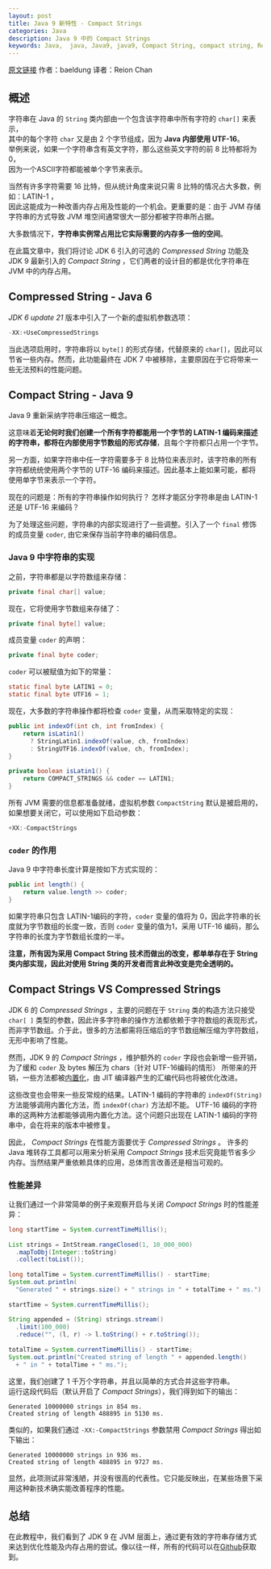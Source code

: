 ```yaml
---
layout: post
title: Java 9 新特性 - Compact Strings
categories: Java
description: Java 9 中的 Compact Strings 
keywords: Java,  java, Java9, java9, Compact String, compact string, Reion Chan, reionchan
--- 
```


[原文链接](http://www.baeldung.com/java-9-compact-string) 作者：baeldung 译者：Reion Chan

## 概述
  
字符串在 Java 的  `String` 类内部由一个包含该字符串中所有字符的 `char[]`  来表示，  
其中的每个字符 `char` 又是由 2 个字节组成，因为 **Java 内部使用 UTF-16**。  
举例来说，如果一个字符串含有英文字符，那么这些英文字符的前 8 比特都将为 0，  
因为一个ASCII字符都能被单个字节来表示。 
 
当然有许多字符需要 16 比特，但从统计角度来说只需 8 比特的情况占大多数，例如：LATIN-1 ，  
因此这能成为一种改善内存占用及性能的一个机会。更重要的是：由于 JVM 存储字符串的方式导致 JVM 堆空间通常很大一部分都被字符串所占据。  
  
大多数情况下，**字符串实例常占用比它实际需要的内存多一倍的空间**。  
  
在此篇文章中，我们将讨论 JDK 6 引入的可选的 *Compressed String* 功能及 JDK 9 最新引入的 *Compact String* ，它们两者的设计目的都是优化字符串在 JVM 中的内存占用。  

## Compressed String - Java 6  
 
 *JDK 6 update 21* 版本中引入了一个新的虚拟机参数选项：  

```java  
-XX:+UseCompressedStrings
```  
  
当此选项启用时，字符串将以 `byte[]` 的形式存储，代替原来的 `char[]`，因此可以节省一些内存。然而，此功能最终在 JDK 7 中被移除，主要原因在于它将带来一些无法预料的性能问题。  
  
## Compact String - Java 9  

Java 9 重新采纳字符串压缩这一概念。  
  
这意味着**无论何时我们创建一个所有字符都能用一个字节的 LATIN-1 编码来描述的字符串，都将在内部使用字节数组的形式存储**，且每个字符都只占用一个字节。  

另一方面，如果字符串中任一字符需要多于 8 比特位来表示时，该字符串的所有字符都统统使用两个字节的 UTF-16 编码来描述。因此基本上能如果可能，都将使用单字节来表示一个字符。  

现在的问题是：所有的字符串操作如何执行？ 怎样才能区分字符串是由 LATIN-1 还是 UTF-16 来编码？  
  
为了处理这些问题，字符串的内部实现进行了一些调整。引入了一个 `final` 修饰的成员变量 `coder`, 由它来保存当前字符串的编码信息。  

### Java 9 中字符串的实现  

之前，字符串都是以字符数组来存储：  

```java
private final char[] value;  
```  
 
 现在，它将使用字节数组来存储了：  
  
```java
private final byte[] value;  
``` 

成员变量 `coder` 的声明：

```java
private final byte coder;  
``` 
 
 `coder` 可以被赋值为如下的常量：
 
 ```java
static final byte LATIN1 = 0;
static final byte UTF16 = 1;
```

现在，大多数的字符串操作都将检查 `coder` 变量，从而采取特定的实现：  
  
```java  
public int indexOf(int ch, int fromIndex) {
    return isLatin1() 
      ? StringLatin1.indexOf(value, ch, fromIndex) 
      : StringUTF16.indexOf(value, ch, fromIndex);
}  
 
private boolean isLatin1() {
    return COMPACT_STRINGS && coder == LATIN1;
} 
```  

所有 JVM 需要的信息都准备就绪，虚拟机参数 `CompactString` 默认是被启用的，如果想要关闭它，可以使用如下启动参数：  
  
```java  
+XX:-CompactStrings
```

### `coder` 的作用

Java 9 中字符串长度计算是按如下方式实现的：  
  
```java  
public int length() {
    return value.length >> coder;
}
```  

如果字符串只包含 LATIN-1编码的字符，`coder` 变量的值将为 0，因此字符串的长度就为字节数组的长度一致，否则 `coder` 变量的值为1，采用 UTF-16 编码，那么字符串的长度为字节数组长度的一半。  
  
**注意，所有因为采用 Compact String 技术而做出的改变，都单单存在于 String 类内部实现，因此对使用 String 类的开发者而言此种改变是完全透明的。**

## Compact Strings VS Compressed Strings

JDK 6 的 *Compressed Strings* ，主要的问题在于 `String` 类的构造方法只接受 `char[ ]` 类型的参数，因此许多字符串的操作方法都依赖于字符数组的表现形式，而非字节数组。介于此，很多的方法都需将压缩后的字节数组解压缩为字符数组，无形中影响了性能。  

然而，JDK 9 的 *Compact Strings* ，维护额外的 `coder` 字段也会新增一些开销，为了缓和 `coder` 及 bytes 解压为 chars（针对 UTF-16编码的情形） 所带来的开销，一些方法都被[内置化](https://en.wikipedia.org/wiki/Intrinsic_function)，由 JIT 编译器产生的汇编代码也将被优化改进。  
  
这些改变也会带来一些反常规的结果。LATIN-1 编码的字符串的 `indexOf(String)` 方法能够调用内置化方法，而 `indexOf(char)` 方法却不能。 UTF-16 编码的字符串的这两种方法都能够调用内置化方法。这个问题只出现在 LATIN-1 编码的字符串中，会在将来的版本中被修复。  

因此， *Compact Strings*  在性能方面要优于 *Compressed Strings* 。
许多的 Java 堆转存工具都可以用来分析采用 *Compact Strings* 技术后究竟能节省多少内存。当然结果严重依赖具体的应用，总体而言改善还是相当可观的。  
  
### 性能差异

让我们通过一个非常简单的例子来观察开启与关闭 *Compact Strings* 时的性能差异：  
  
```java  
long startTime = System.currentTimeMillis();
  
List strings = IntStream.rangeClosed(1, 10_000_000)
  .mapToObj(Integer::toString) 
  .collect(toList());
  
long totalTime = System.currentTimeMillis() - startTime;
System.out.println(
  "Generated " + strings.size() + " strings in " + totalTime + " ms.");
 
startTime = System.currentTimeMillis();
  
String appended = (String) strings.stream()
  .limit(100_000)
  .reduce("", (l, r) -> l.toString() + r.toString());
  
totalTime = System.currentTimeMillis() - startTime;
System.out.println("Created string of length " + appended.length() 
  + " in " + totalTime + " ms.");
```  
  
这里，我们创建了 1 千万个字符串，并且以简单的方式合并这些字符串。  
运行这段代码后（默认开启了 *Compact Strings*），我们得到如下的输出：  

```
Generated 10000000 strings in 854 ms.
Created string of length 488895 in 5130 ms.
```
 
 类似的，如果我们通过 `-XX:-CompactStrings` 参数禁用 *Compact Strings* 得出如下输出：  

```
Generated 10000000 strings in 936 ms.
Created string of length 488895 in 9727 ms.
``` 

显然，此项测试非常浅陋，并没有很高的代表性。它只能反映出，在某些场景下采用这种新技术确实能改善程序的性能。
 
## 总结  
  
在此教程中，我们看到了 JDK 9 在 JVM 层面上，通过更有效的字符串存储方式来达到优化性能及内存占用的尝试。像以往一样，所有的代码可以在[Github](https://github.com/eugenp/tutorials/tree/master/core-java-9)获取到。  
